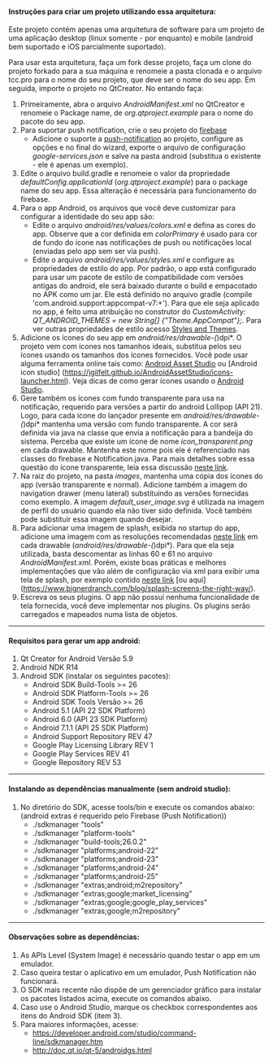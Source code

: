 #### Instruções para criar um projeto utilizando essa arquitetura:
Este projeto contém apenas uma arquitetura de software para um projeto de uma aplicação desktop (linux somente - por enquanto) e mobile (android bem suportado e iOS parcialmente suportado).

Para usar esta arquitetura, faça um fork desse projeto, faça um clone do projeto forkado para a sua máquina e renomeie a pasta clonada e o arquivo tcc.pro para o nome do seu projeto, que deve ser o nome do seu app. Em seguida, importe o projeto no QtCreator. No entando faça:

1. Primeiramente, abra o arquivo *AndroidManifest.xml* no QtCreator e renomeie o Package name, de *org.qtproject.example* para o nome do pacote do seu app.
2. Para suportar push notification, crie o seu projeto do [firebase](https://console.firebase.google.com/?hl=pt-br&pli=1) 
   - Adicione o suporte a [push-notification](https://console.firebase.google.com/project/novo-projeto-do-firebase/notification?hl=pt-br) ao projeto, configure as opções e no final do wizard, exporte o arquivo de configuração *google-services.json* e salve na pasta android (substitua o existente - ele é apenas um exemplo).
3. Edite o arquivo build.gradle e renomeie o valor da propriedade *defaultConfig.applicationId* (*org.qtproject.example*) para o package name do seu app. Essa alteração é necessária para funcionamento do firebase.
4. Para o app Android, os arquivos que você deve customizar para configurar a identidade do seu app são:
   - Edite o arquivo *android/res/values/colors.xml* e defina as cores do app. Observe que a cor definida em *colorPrimary* é usado para cor de fundo do ícone nas notificações de push ou notificações local (enviadas pelo app sem ser via push).
   - Edite o arquivo *android/res/values/styles.xml* e configure as propriedades de estilo do app. Por padrão, o app está configurado para usar um pacote de estilo de compatibilidade com versões antigas do android, ele será baixado durante o build e empacotado no APK como um jar. Ele está definido no arquivo gradle (compile 'com.android.support:appcompat-v7:+'). Para que ele seja aplicado no app, é feito uma atribuição no construtor do *CustomActivity: QT_ANDROID_THEMES = new String[] {"Theme.AppCompat"};*. Para ver outras propriedades de estilo acesso [Styles and Themes](https://developer.android.com/guide/topics/ui/look-and-feel/themes.html).
5. Adicione os ícones do seu app em *android/res/drawable-(*)dpi*. O projeto vem com ícones nos tamanhos ideais, substitua pelos seu ícones usando os tamanhos dos ícones fornecidos. Você pode usar alguma ferramenta online tais como: [Android Asset Studio](https://romannurik.github.io/AndroidAssetStudio/icons-launcher.html) ou [Android icon studio] (https://jgilfelt.github.io/AndroidAssetStudio/icons-launcher.html). Veja dicas de como gerar ícones usando o [Android Studio](https://developer.android.com/studio/write/image-asset-studio.html?hl=pt-br).
6. Gere também os ícones com fundo transparente para usa na notificação, requerido para versões a partir do android Lollipop (API 21). Logo, para cada ícone do lançador presente em *android/res/drawable-(*)dpi* mantenha uma versão com fundo transparente. A cor será definida via java na classe que envia a notificação para a bandeija do sistema. Perceba que existe um ícone de nome *icon_transparent.png* em cada drawable. Mantenha este nome pois ele é referenciado nas classes do firebase e Notification.java. Para mais detalhes sobre essa questão do ícone transparente, leia essa discussão [neste link](https://stackoverflow.com/questions/30795431/icon-not-displaying-in-notification-white-square-shown-instead).
7. Na raiz do projeto, na pasta *images*, mantenha uma cópia dos ícones do app (versão transparente e normal). Adicione também a imagem do navigation drawer (menu lateral) substituindo as versões fornecidas como exemplo. A imagem *default_user_image.svg* é utilizada na imagem de perfil do usuário quando ela não tiver sido definida. Você também pode substituir essa imagem quando desejar.
8. Para adicionar uma imagem de splash, exibida no startup do app, adicione uma imagem com as resoluções recomendadas [neste link](http://bijudesigner.com/blog/app-icon-and-splash-screen-sizes/) em cada drawable (*android/res/drawable-(*)dpi*). Para que ela seja utilizada, basta descomentar as linhas 60 e 61 no arquivo *AndroidManifest.xml*. Porém, existe boas práticas e melhores implementações que vão além de configuração via xml para exibir uma tela de splash, por exemplo contido [neste link](https://android.jlelse.eu/right-way-to-create-splash-screen-on-android-e7f1709ba154) [ou aqui] (https://www.bignerdranch.com/blog/splash-screens-the-right-way/).
9. Escreva os seus plugins. O app não possui nenhuma funcionalidade de tela fornecida, você deve implementar nos plugins. Os plugins serão carregados e mapeados numa lista de objetos.


----
#### Requisitos para gerar um app android:
1. Qt Creator for Android Versão 5.9
2. Android NDK R14
3. Android SDK (instalar os seguintes pacotes):
   - Android SDK Build-Tools >= 26
   - Android SDK Platform-Tools >= 26
   - Android SDK Tools Versão >= 26
   - Android 5.1 (API 22 SDK Platform)
   - Android 6.0 (API 23 SDK Platform)
   - Android 7.1.1 (API 25 SDK Platform)
   - Android Support Repository REV 47
   - Google Play Licensing Library REV 1
   - Google Play Services REV 41
   - Google Repository REV 53


----
#### Instalando as dependências manualmente (sem android studio):
1. No diretório do SDK, acesse tools/bin e execute os comandos abaixo: (android extras é requerido pelo Firebase (Push Notification))
   - ./sdkmanager "tools"
   - ./sdkmanager "platform-tools"
   - ./sdkmanager "build-tools;26.0.2"
   - ./sdkmanager "platforms;android-22"
   - ./sdkmanager "platforms;android-23"
   - ./sdkmanager "platforms;android-24"
   - ./sdkmanager "platforms;android-25"
   - ./sdkmanager "extras;android;m2repository"
   - ./sdkmanager "extras;google;market_licensing"
   - ./sdkmanager "extras;google;google_play_services"
   - ./sdkmanager "extras;google;m2repository"


----
#### Observações sobre as dependências:
1. As APIs Level (System Image) é necessário quando testar o app em um emulador.
2. Caso queira testar o aplicativo em um emulador, Push Notification não funcionará.
3. O SDK mais recente não dispõe de um gerenciador gráfico para instalar os pacotes listados acima, execute os comandos abaixo.
4. Caso use o Android Studio, marque os checkbox correspondentes aos itens do Android SDK (item 3).
5. Para maiores informações, acesse:
   - https://developer.android.com/studio/command-line/sdkmanager.htm
   - http://doc.qt.io/qt-5/androidgs.html
